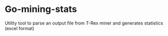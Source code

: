# Go-mining-stats
Utility tool to parse an output file from T-Rex miner and generates statistics (excel format)
